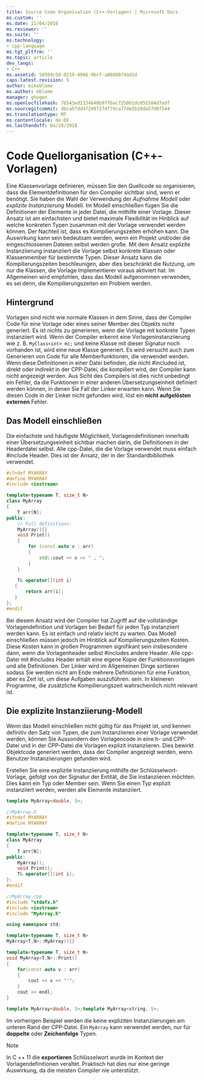 ```yaml
---
title: Source Code Organisation (C++-Vorlagen) | Microsoft Docs
ms.custom: ''
ms.date: 11/04/2016
ms.reviewer: ''
ms.suite: ''
ms.technology:
- cpp-language
ms.tgt_pltfrm: ''
ms.topic: article
dev_langs:
- C++
ms.assetid: 50569c5d-0219-4966-9bcf-a8689074ad1d
caps.latest.revision: 5
author: mikeblome
ms.author: mblome
manager: ghogen
ms.openlocfilehash: 7b543ed2334640b9f7bac7250b1dc055504d7edf
ms.sourcegitcommit: dbca5fdd47249727df7dca77de5b20da57d0f544
ms.translationtype: MT
ms.contentlocale: de-DE
ms.lasthandoff: 04/28/2018
---
```

# <a name="source-code-organization-c-templates"></a>Code Quellorganisation (C++-Vorlagen)

Eine Klassenvorlage definieren, müssen Sie den Quellcode so organisieren, dass die Elementdefinitionen für den Compiler sichtbar sind, wenn er benötigt.   Sie haben die Wahl der Verwendung der *Aufnahme Modell* oder *explizite Instanziierung* Modell. Im Modell einschließen fügen Sie die Definitionen der Elemente in jeder Datei, die mithilfe einer Vorlage. Dieser Ansatz ist am einfachsten und bietet maximale Flexibilität im Hinblick auf welche konkreten Typen zusammen mit der Vorlage verwendet werden können. Der Nachteil ist, dass es Kompilierungszeiten erhöhen kann. Die Auswirkung kann sein bedeutsam werden, wenn ein Projekt und/oder die eingeschlossenen Dateien selbst werden große. Mit dem Ansatz explizite Instanziierung instanziiert die Vorlage selbst konkrete Klassen oder Klassenmember für bestimmte Typen.  Dieser Ansatz kann die Kompilierungszeiten beschleunigen, aber dies beschränkt die Nutzung, um nur die Klassen, die Vorlage Implementierer voraus aktiviert hat. Im Allgemeinen wird empfohlen, dass das Modell aufgenommen verwenden, es sei denn, die Kompilierungszeiten ein Problem werden.

## <a name="background"></a>Hintergrund

Vorlagen sind nicht wie normale Klassen in dem Sinne, dass der Compiler Code für eine Vorlage oder eines seiner Member des Objekts nicht generiert. Es ist nichts zu generieren, wenn die Vorlage mit konkrete Typen instanziiert wird. Wenn der Compiler erkennt eine Vorlageninstanziierung wie z. B. `MyClass<int> mc;` und keine Klasse mit dieser Signatur noch vorhanden ist, wird eine neue Klasse generiert. Es wird versucht auch zum Generieren von Code für alle Memberfunktionen, die verwendet werden. Wenn diese Definitionen in einer Datei befinden, die nicht #included ist, direkt oder indirekt in der CPP-Datei, die kompiliert wird, der Compiler kann nicht angezeigt werden.  Aus Sicht des Compilers ist dies nicht unbedingt ein Fehler, da die Funktionen in einer anderen Übersetzungseinheit definiert werden können, in denen Sie Fall der Linker erwarten kann.  Wenn Sie diesen Code in der Linker nicht gefunden wird, löst ein **nicht aufgelösten externen** Fehler.

## <a name="the-inclusion-model"></a>Das Modell einschließen

Die einfachste und häufigste Möglichkeit, Vorlagendefinitionen innerhalb einer Übersetzungseinheit sichtbar machen darin, die Definitionen in der Headerdatei selbst.  Alle cpp-Datei, die die Vorlage verwendet muss einfach #include Header. Dies ist der Ansatz, der in der Standardbibliothek verwendet.

```cpp
#ifndef MYARRAY
#define MYARRAY
#include <iostream>

template<typename T, size_t N>
class MyArray
{
    T arr[N];
public:
    // Full definitions:
    MyArray(){}
    void Print()
    {
        for (const auto v : arr)
        {
            std::cout << v << " , ";
        }
    }

    T& operator[](int i)
   {
       return arr[i];
   } 
};
#endif
```

Bei diesem Ansatz wird der Compiler hat Zugriff auf die vollständige Vorlagendefinition und Vorlagen bei Bedarf für jeden Typ instanziiert werden kann. Es ist einfach und relativ leicht zu warten. Das Modell einschließen müssen jedoch im Hinblick auf Kompilierungszeiten Kosten.   Diese Kosten kann in großen Programmen signifikant sein insbesondere dann, wenn die Vorlagenheader selbst #includes andere Header. Alle cpp-Datei mit #includes Header erhält eine eigene Kopie der Funktionsvorlagen und alle Definitionen. Der Linker wird im Allgemeinen Dinge sortieren sodass Sie werden nicht am Ende mehrere Definitionen für eine Funktion, aber es Zeit ist, um diese Aufgaben auszuführen. sein. In kleineren Programme, die zusätzliche Kompilierungszeit wahrscheinlich nicht relevant ist.

## <a name="the-explicit-instantiation-model"></a>Die explizite Instanziierung-Modell

Wenn das Modell einschließen nicht gültig für das Projekt ist, und kennen definitiv den Satz von Typen, die zum Instanziieren einer Vorlage verwendet werden, können Sie Aussondern den Vorlagencode in eine h- und CPP-Datei und in der CPP-Datei die Vorlagen explizit instanziieren. Dies bewirkt Objektcode generiert werden, dass der Compiler angezeigt werden, wenn Benutzer Instanziierungen gefunden wird.

Erstellen Sie eine explizite Instanziierung mithilfe der Schlüsselwort-Vorlage, gefolgt von der Signatur der Entität, die Sie instanziieren möchten. Dies kann ein Typ oder Member sein. Wenn Sie einen Typ explizit instanziiert werden, werden alle Elemente instanziiert.

```cpp
template MyArray<double, 5>;
```

```cpp
//MyArray.h
#ifndef MYARRAY
#define MYARRAY

template<typename T, size_t N>
class MyArray
{
    T arr[N];
public:
    MyArray();
    void Print();
    T& operator[](int i);
};
#endif

//MyArray.cpp
#include "stdafx.h"
#include <iostream>
#include "MyArray.h"

using namespace std;

template<typename T, size_t N>
MyArray<T,N>::MyArray(){}

template<typename T, size_t N>
void MyArray<T,N>::Print()
{
    for(const auto v : arr)
    {
        cout << v << "'";
    }
    cout << endl;
}

template MyArray<double, 5>;template MyArray<string, 5>;
```

Im vorherigen Beispiel werden die keine expliziten Instanziierungen am unteren Rand der CPP-Datei. Ein `MyArray` kann verwendet werden, nur für **doppelte** oder **Zeichenfolge** Typen.

> [!NOTE]
> In C ++ 11 die **exportieren** Schlüsselwort wurde im Kontext der Vorlagendefinitionen veraltet. Praktisch hat dies nur eine geringe Auswirkung, da die meisten Compiler nie unterstützt.
